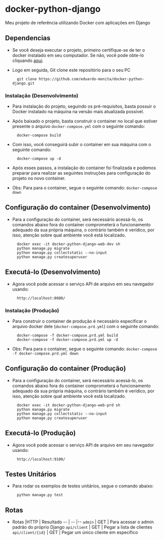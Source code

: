 # docker-python-django
Meu projeto de referência utilizando Docker com aplicações em Django

## Dependencias
- Se você deseja executar o projeto, primeiro certifique-se de ter o docker instalado em seu computador. Se não, você pode obte-lo cliquando [aqui](https://docs.docker.com/get-docker/ "aqui").

- Logo em seguida, Git clone este repositório para o seu PC

        git clone https://github.com/eduardo-monita/docker-python-django.git
        
### Instalação (Desenvolvimento)
- Para instalação do projeto, seguindo os pré-requisitos, basta possuir o Docker instalado na máquina na versão mais atualizada possível.

- Após baixado o projeto, basta construir o container no local que estiver presente o arquivo `docker-compose.yml` com o seguinte comando:

        docker-compose build
- Com isso, você conseguirá subir o container em sua máquina com o seguinte comando:

        docker-compose up -d
- Após esses passos, a instalação do container foi finalizada e podemos preparar para realizar as seguintes instruções para configuração do projeto no novo container.

- Obs: Para para o container, segue o seguinte comando: `docker-compose down` 

## Configuração do container (Desenvolvimento)
- Para a configuração do container, será necessário acessá-lo, os comandos abaixo fora do container comprometerá o funcionamento adequado da sua própria máquina, o contrário também é verídico, por isso, atenção sobre qual ambiente você está localizado.

        docker exec -it docker-python-django-web-dev sh
        python manage.py migrate
        python manage.py collectstatic --no-input
        python manage.py createsuperuser
        
## Executá-lo (Desenvolvimento)
- Agora você pode acessar o serviço API de arquivo em seu navegador usando:

        http://localhost:8080/
        
### Instalação (Produção)
- Para construir o container de produção é necessário especificar o arquivo docker dele (`docker-compose.prd.yml`) com o seguinte comando:

        docker-compose -f docker-compose.prd.yml build
        docker-compose -f docker-compose.prd.yml up -d
        
- Obs: Para para o container, segue o seguinte comando: `docker-compose -f docker-compose.prd.yml down` 

## Configuração do container (Produção)
- Para a configuração do container, será necessário acessá-lo, os comandos abaixo fora do container comprometerá o funcionamento adequado da sua própria máquina, o contrário também é verídico, por isso, atenção sobre qual ambiente você está localizado.

        docker exec -it docker-python-django-web-prd sh
        python manage.py migrate
        python manage.py collectstatic --no-input
        python manage.py createsuperuser
        
## Executá-lo (Produção)
- Agora você pode acessar o serviço API de arquivo em seu navegador usando:

        http://localhost:9100/

## Testes Unitários
- Para rodar os exemplos de testes unitários, segue o comando abaixo:

        python manage.py test
        
## Rotas
- Rotas |HTTP | Resultado
-- | -- |-- 
`admin` | GET | Para acessar o admin padrão do próprio Django
`api/client` | GET | Pegar a lista de clientes
`api/client/{id}` | GET | Pegar um único cliente em específico
